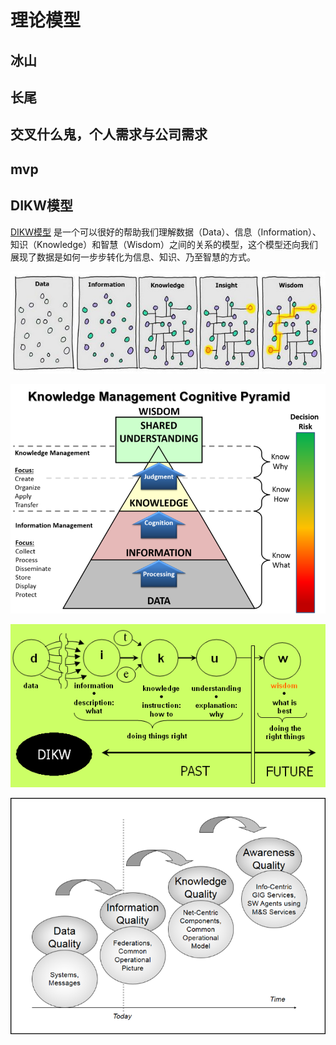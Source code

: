 # 理论模型

## 冰山

## 长尾

## 交叉什么鬼，个人需求与公司需求

## mvp

## DIKW模型

[DIKW模型](http://wiki.mbalib.com/wiki/DIKW%E6%A8%A1%E5%9E%8B)
是一个可以很好的帮助我们理解数据（Data）、信息（Information）、知识（Knowledge）和智慧（Wisdom）之间的关系的模型，这个模型还向我们展现了数据是如何一步步转化为信息、知识、乃至智慧的方式。

![](/attach/theory/dikw-dikiw.jpg)

![](/attach/theory/dikw-pyramid.png)

![](/attach/theory/dikw-flow.png)

![](/attach/theory/dikw-simulation.png)
